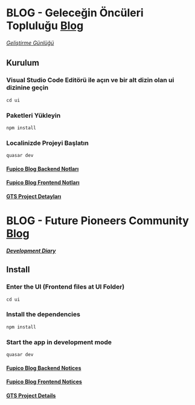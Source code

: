 # BLOG - Geleceğin Öncüleri Topluluğu [Blog](https://fupico.com)

###### [Geliştirme Günlüğü](/ProjectNotes/Development_Diary.md)

## Kurulum

### Visual Studio Code Editörü ile açın ve bir alt dizin olan ui dizinine geçin
````
cd ui
````
### Paketleri Yükleyin
````
npm install
````
### Localinizde Projeyi Başlatın
````
quasar dev
````

#### [Fupico Blog Backend Notları](ProjectNotes/Backend.md)

#### [Fupico Blog Frontend Notları](ProjectNotes/Frontend.md)

#### [GTS Project Detayları](ProjectNotes/ProjectDetail.md)


# BLOG - Future Pioneers Community [Blog](https://fupico.com)

##### [Development Diary](/ProjectNotes/Development_Diary.md)

## Install

### Enter the UI (Frontend files at UI Folder)
````
cd ui
````
### Install the dependencies
````
npm install
````
### Start the app in development mode
````
quasar dev
````

#### [Fupico Blog Backend Notices](ProjectNotes/Backend.md)

#### [Fupico Blog Frontend Notices](ProjectNotes/Frontend.md)

#### [GTS Project Details](ProjectNotes/ProjectDetail.md)